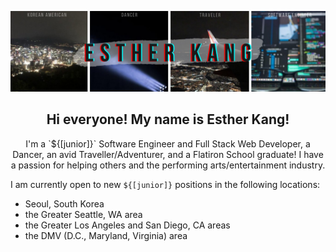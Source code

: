 <!--[![Header](https://raw.githubusercontent.com/estherkang14/<OWNER>/<OWNER>/githubheader.png "Header")](https://linkedin.com/in/esther-kang/) 
-->
[![Header](https://github.com/estherkang14/estherkang14/raw/master/githubheader.png)](https://linkedin.com/in/esther-kang/)


<!--
add info - linkedin, github, twitter
introduction + summary
flatiron mod1-5 projects + videos

-->

<h2 align="center">Hi everyone! My name is Esther Kang!</h2>
<p align="center">I'm a `${[junior]}` Software Engineer and Full Stack Web Developer, a Dancer, an avid Traveller/Adventurer, and a Flatiron School graduate! I have a passion for helping others and the performing arts/entertainment industry.

I am currently open to new `${[junior]}` positions in the following locations:
  - Seoul, South Korea
  - the Greater Seattle, WA area 
  - the Greater Los Angeles and San Diego, CA areas
  - the DMV (D.C., Maryland, Virginia) area
</p>


<!--
**estherkang14/estherkang14** is a ✨ _special_ ✨ repository because its `README.md` (this file) appears on your GitHub profile.

Here are some ideas to get you started:

- 🔭 I’m currently working on ...
- 🌱 I’m currently learning ...
- 👯 I’m looking to collaborate on ...
- 🤔 I’m looking for help with ...
- 💬 Ask me about ...
- 📫 How to reach me: ...
- 😄 Pronouns: ...
- ⚡ Fun fact: ...
-->
